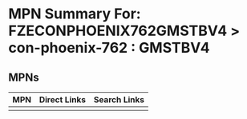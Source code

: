 



# MPN Summary For: FZECONPHOENIX762GMSTBV4 > con-phoenix-762 : GMSTBV4

## MPNs
  

|MPN|Direct Links|Search Links|
| :--- | :--- | :--- |
||||
